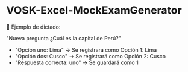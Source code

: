 # VOSK-Excel-MockExamGenerator

🔹 Ejemplo de dictado:

"Nueva pregunta ¿Cuál es la capital de Perú?"
- "Opción uno: Lima" → Se registrará como Opción 1: Lima
- "Opción dos: Cusco" → Se registrará como Opción 2: Cusco
- "Respuesta correcta: uno" → Se guardará como 1
